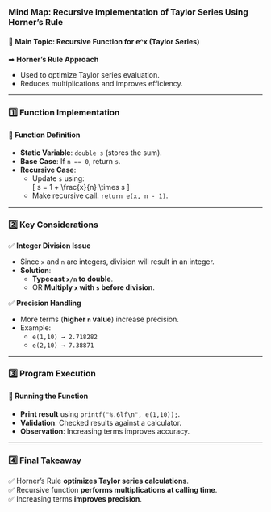 ### **Mind Map: Recursive Implementation of Taylor Series Using Horner’s Rule**

#### **📌 Main Topic: Recursive Function for e^x (Taylor Series)**

➡ **Horner’s Rule Approach**

- Used to optimize Taylor series evaluation.
- Reduces multiplications and improves efficiency.

---

### **1️⃣ Function Implementation**

#### **📌 Function Definition**

- **Static Variable**: `double s` (stores the sum).
- **Base Case**: If `n == 0`, return `s`.
- **Recursive Case**:
  - Update `s` using:  
    \[
    s = 1 + \frac{x}{n} \times s
    \]
  - Make recursive call: `return e(x, n - 1)`.

---

### **2️⃣ Key Considerations**

✅ **Integer Division Issue**

- Since `x` and `n` are integers, division will result in an integer.
- **Solution**:
  - **Typecast `x/n` to double**.
  - OR **Multiply `x` with `s` before division**.

✅ **Precision Handling**

- More terms (**higher `n` value**) increase precision.
- Example:
  - `e(1,10) → 2.718282`
  - `e(2,10) → 7.38871`

---

### **3️⃣ Program Execution**

#### **📌 Running the Function**

- **Print result** using `printf("%.6lf\n", e(1,10));`.
- **Validation**: Checked results against a calculator.
- **Observation**: Increasing terms improves accuracy.

---

### **4️⃣ Final Takeaway**

✅ Horner’s Rule **optimizes Taylor series calculations**.  
✅ Recursive function **performs multiplications at calling time**.  
✅ Increasing terms **improves precision**.
